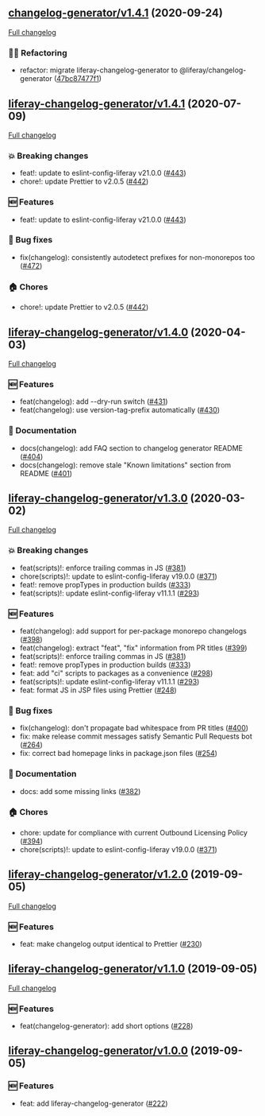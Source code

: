 ## [changelog-generator/v1.4.1](https://github.com/liferay/liferay-frontend-projects/tree/changelog-generator/v1.4.1) (2020-09-24)

[Full changelog](https://github.com/liferay/liferay-frontend-projects/compare/liferay-changelog-generator/v1.4.1...changelog-generator/v1.4.1)

### :woman_juggling: Refactoring

-   refactor: migrate liferay-changelog-generator to @liferay/changelog-generator ([47bc87477f1](https://github.com/liferay/liferay-frontend-projects/commit/47bc87477f19222e61321db0c204012c0dc7dc8c))

## [liferay-changelog-generator/v1.4.1](https://github.com/liferay/liferay-npm-tools/tree/liferay-changelog-generator/v1.4.1) (2020-07-09)

[Full changelog](https://github.com/liferay/liferay-npm-tools/compare/liferay-changelog-generator/v1.4.0...liferay-changelog-generator/v1.4.1)

### :boom: Breaking changes

-   feat!: update to eslint-config-liferay v21.0.0 ([\#443](https://github.com/liferay/liferay-npm-tools/pull/443))
-   chore!: update Prettier to v2.0.5 ([\#442](https://github.com/liferay/liferay-npm-tools/pull/442))

### :new: Features

-   feat!: update to eslint-config-liferay v21.0.0 ([\#443](https://github.com/liferay/liferay-npm-tools/pull/443))

### :wrench: Bug fixes

-   fix(changelog): consistently autodetect prefixes for non-monorepos too ([\#472](https://github.com/liferay/liferay-npm-tools/pull/472))

### :house: Chores

-   chore!: update Prettier to v2.0.5 ([\#442](https://github.com/liferay/liferay-npm-tools/pull/442))

## [liferay-changelog-generator/v1.4.0](https://github.com/liferay/liferay-npm-tools/tree/liferay-changelog-generator/v1.4.0) (2020-04-03)

[Full changelog](https://github.com/liferay/liferay-npm-tools/compare/liferay-changelog-generator/v1.3.0...liferay-changelog-generator/v1.4.0)

### :new: Features

-   feat(changelog): add --dry-run switch ([\#431](https://github.com/liferay/liferay-npm-tools/pull/431))
-   feat(changelog): use version-tag-prefix automatically ([\#430](https://github.com/liferay/liferay-npm-tools/pull/430))

### :book: Documentation

-   docs(changelog): add FAQ section to changelog generator README ([\#404](https://github.com/liferay/liferay-npm-tools/pull/404))
-   docs(changelog): remove stale "Known limitations" section from README ([\#401](https://github.com/liferay/liferay-npm-tools/pull/401))

## [liferay-changelog-generator/v1.3.0](https://github.com/liferay/liferay-npm-tools/tree/liferay-changelog-generator/v1.3.0) (2020-03-02)

[Full changelog](https://github.com/liferay/liferay-npm-tools/compare/liferay-changelog-generator/v1.2.0...liferay-changelog-generator/v1.3.0)

### :boom: Breaking changes

-   feat(scripts)!: enforce trailing commas in JS ([\#381](https://github.com/liferay/liferay-npm-tools/pull/381))
-   chore(scripts)!: update to eslint-config-liferay v19.0.0 ([\#371](https://github.com/liferay/liferay-npm-tools/pull/371))
-   feat!: remove propTypes in production builds ([\#333](https://github.com/liferay/liferay-npm-tools/pull/333))
-   feat(scripts)!: update eslint-config-liferay v11.1.1 ([\#293](https://github.com/liferay/liferay-npm-tools/pull/293))

### :new: Features

-   feat(changelog): add support for per-package monorepo changelogs ([\#398](https://github.com/liferay/liferay-npm-tools/pull/398))
-   feat(changelog): extract "feat", "fix" information from PR titles ([\#399](https://github.com/liferay/liferay-npm-tools/pull/399))
-   feat(scripts)!: enforce trailing commas in JS ([\#381](https://github.com/liferay/liferay-npm-tools/pull/381))
-   feat!: remove propTypes in production builds ([\#333](https://github.com/liferay/liferay-npm-tools/pull/333))
-   feat: add "ci" scripts to packages as a convenience ([\#298](https://github.com/liferay/liferay-npm-tools/pull/298))
-   feat(scripts)!: update eslint-config-liferay v11.1.1 ([\#293](https://github.com/liferay/liferay-npm-tools/pull/293))
-   feat: format JS in JSP files using Prettier ([\#248](https://github.com/liferay/liferay-npm-tools/pull/248))

### :wrench: Bug fixes

-   fix(changelog): don't propagate bad whitespace from PR titles ([\#400](https://github.com/liferay/liferay-npm-tools/pull/400))
-   fix: make release commit messages satisfy Semantic Pull Requests bot ([\#264](https://github.com/liferay/liferay-npm-tools/pull/264))
-   fix: correct bad homepage links in package.json files ([\#254](https://github.com/liferay/liferay-npm-tools/pull/254))

### :book: Documentation

-   docs: add some missing links ([\#382](https://github.com/liferay/liferay-npm-tools/pull/382))

### :house: Chores

-   chore: update for compliance with current Outbound Licensing Policy ([\#394](https://github.com/liferay/liferay-npm-tools/pull/394))
-   chore(scripts)!: update to eslint-config-liferay v19.0.0 ([\#371](https://github.com/liferay/liferay-npm-tools/pull/371))

## [liferay-changelog-generator/v1.2.0](https://github.com/liferay/liferay-npm-tools/tree/liferay-changelog-generator/v1.2.0) (2019-09-05)

[Full changelog](https://github.com/liferay/liferay-npm-tools/compare/liferay-changelog-generator/v1.1.0...liferay-changelog-generator/v1.2.0)

### :new: Features

-   feat: make changelog output identical to Prettier ([\#230](https://github.com/liferay/liferay-npm-tools/pull/230))

## [liferay-changelog-generator/v1.1.0](https://github.com/liferay/liferay-npm-tools/tree/liferay-changelog-generator/v1.1.0) (2019-09-05)

[Full changelog](https://github.com/liferay/liferay-npm-tools/compare/liferay-changelog-generator/v1.0.0...liferay-changelog-generator/v1.1.0)

### :new: Features

-   feat(changelog-generator): add short options ([\#228](https://github.com/liferay/liferay-npm-tools/pull/228))

## [liferay-changelog-generator/v1.0.0](https://github.com/liferay/liferay-npm-tools/tree/liferay-changelog-generator/v1.0.0) (2019-09-05)

### :new: Features

-   feat: add liferay-changelog-generator ([\#222](https://github.com/liferay/liferay-npm-tools/pull/222))
